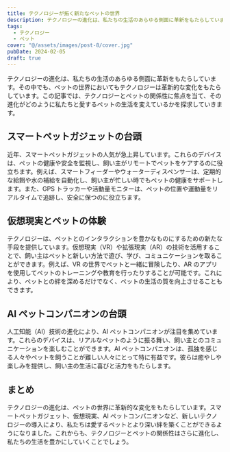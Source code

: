 ```yaml
---
title: テクノロジーが拓く新たなペットの世界
description: テクノロジーの進化は、私たちの生活のあらゆる側面に革新をもたらしています。その中でも、ペットの世界においてもテクノロジーは革新的な変化をもたらしています。この記事では、テクノロジーとペットの関係性に焦点を当て、その進化がどのように私たちと愛するペットの生活を変えているかを探求していきます。
tags:
  - テクノロジー
  - ペット
cover: "@/assets/images/post-8/cover.jpg"
pubDate: 2024-02-05
draft: true
---
```


テクノロジーの進化は、私たちの生活のあらゆる側面に革新をもたらしています。その中でも、ペットの世界においてもテクノロジーは革新的な変化をもたらしています。この記事では、テクノロジーとペットの関係性に焦点を当て、その進化がどのように私たちと愛するペットの生活を変えているかを探求していきます。

## スマートペットガジェットの台頭

近年、スマートペットガジェットの人気が急上昇しています。これらのデバイスは、ペットの健康や安全を監視し、飼い主がリモートでペットをケアするのに役立ちます。例えば、スマートフィーダーやウォーターディスペンサーは、定期的な給餌や水の補給を自動化し、飼い主が忙しい時でもペットの健康をサポートします。また、GPS トラッカーや活動量モニターは、ペットの位置や運動量をリアルタイムで追跡し、安全に保つのに役立ちます。

## 仮想現実とペットの体験

テクノロジーは、ペットとのインタラクションを豊かなものにするための新たな手段を提供しています。仮想現実（VR）や拡張現実（AR）の技術を活用することで、飼い主はペットと新しい方法で遊び、学び、コミュニケーションを取ることができます。例えば、VR の世界でペットと一緒に冒険したり、AR のアプリを使用してペットのトレーニングや教育を行ったりすることが可能です。これにより、ペットとの絆を深めるだけでなく、ペットの生活の質を向上させることもできます。

## AI ペットコンパニオンの台頭

人工知能（AI）技術の進化により、AI ペットコンパニオンが注目を集めています。これらのデバイスは、リアルなペットのように振る舞い、飼い主とのコミュニケーションを楽しむことができます。AI ペットコンパニオンは、孤独を感じる人々やペットを飼うことが難しい人々にとって特に有益です。彼らは癒やしや楽しみを提供し、飼い主の生活に喜びと活力をもたらします。

## まとめ

テクノロジーの進化は、ペットの世界に革新的な変化をもたらしています。スマートペットガジェット、仮想現実、AI ペットコンパニオンなど、新しいテクノロジーの導入により、私たちは愛するペットとより深い絆を築くことができるようになりました。これからも、テクノロジーとペットの関係性はさらに進化し、私たちの生活を豊かにしていくことでしょう。
